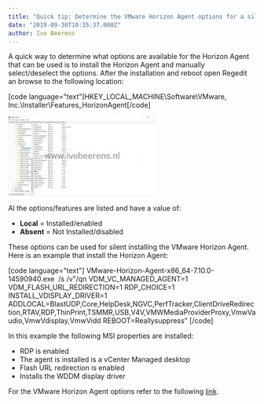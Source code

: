 ```yaml
---
title: "Quick tip: Determine the VMware Horizon Agent options for a silent/unattended installation"
date: "2019-09-30T10:35:37.000Z"
author: Ivo Beerens
---
```


A quick way to determine what options are available for the Horizon Agent that can be used is to install the Horizon Agent and manually select/deselect the options. After the installation and reboot open Regedit an browse to the following location:

\[code language="text"\]HKEY\_LOCAL\_MACHINE\\Software\\VMware, Inc.\\Installer\\Features\_HorizonAgent\[/code\]

[![](images/Latest-300x162.jpg)](images/Latest.jpg)

Al the options/features are listed and have a value of:

- **Local** = Installed/enabled
- **Absent** = Not Installed/disabled

These options can be used for silent installing the VMware Horizon Agent. Here is an example that install the Horizon Agent:

\[code language="text"\] VMware-Horizon-Agent-x86\_64-7.10.0-14590940.exe  /s /v"/qn VDM\_VC\_MANAGED\_AGENT=1 VDM\_FLASH\_URL\_REDIRECTION=1 RDP\_CHOICE=1 INSTALL\_VDISPLAY\_DRIVER=1 ADDLOCAL=BlastUDP,Core,HelpDesk,NGVC,PerfTracker,ClientDriveRedirection,RTAV,RDP,ThinPrint,TSMMR,USB,V4V,VMWMediaProviderProxy,VmwVaudio,VmwVdisplay,VmwVidd REBOOT=Reallysuppress" \[/code\]

In this example the following MSI properties are installed:

- RDP is enabled
- The agent is installed is a vCenter Managed desktop
- Flash URL redirection is enabled
- Installs the WDDM display driver

For the VMware Horizon Agent options refer to the following [link](https://docs.VMware.com/en/VMware-Horizon-7/7.10/horizon-published-desktops-applications/GUID-3096DA8B-034B-435B-877E-5D2B18672A95.html?hWord=N4IghgNiBcIM4EsIFMB2AXABA1d2QjHQQHtUQBfIA).




